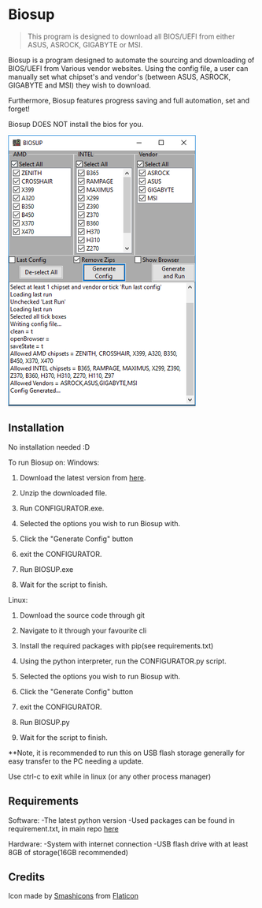 # Biosup
> This program is designed to download all BIOS/UEFI from either ASUS, ASROCK, GIGABYTE or MSI. 


Biosup is a program designed to automate the sourcing and downloading of BIOS/UEFI from Various vendor websites. Using the config file, a user can manually set what chipset's and vendor's (between ASUS, ASROCK, GIGABYTE and MSI) they wish to download.

Furthermore, Biosup features progress saving and full automation, set and forget!

Biosup DOES NOT install the bios for you.

![](header.PNG)

## Installation
No installation needed :D

To run Biosup on:
Windows:

1. Download the latest version from [here](https://github.com/Rexzarrax/Biosup/releases).
2. Unzip the downloaded file.
3. Run CONFIGURATOR.exe.
4. Selected the options you wish to run Biosup with.
5. Click the "Generate Config" button
6. exit the CONFIGURATOR.

7. Run BIOSUP.exe
8. Wait for the script to finish. 


Linux:
1. Download the source code through git
2. Navigate to it through your favourite cli
3. Install the required packages with pip(see requirements.txt) 
4. Using the python interpreter, run the CONFIGURATOR.py script.
5. Selected the options you wish to run Biosup with.
6. Click the "Generate Config" button
7. exit the CONFIGURATOR.

8. Run BIOSUP.py
9. Wait for the script to finish. 

**Note, it is recommended to run this on USB flash storage generally for easy transfer to the PC needing a update.

Use ctrl-c to exit while in linux (or any other process manager)

## Requirements 
Software:
-The latest python version
-Used packages can be found in requirement.txt, in main repo [here](https://bitbucket.org/Rexzarrax/biosup/src/master/requirements.txt)

Hardware:
-System with internet connection
-USB flash drive with at least 8GB of storage(16GB recommended)

## Credits
Icon made by [Smashicons](https://www.flaticon.com/authors/smashicons) from [Flaticon](https://www.flaticon.com)
